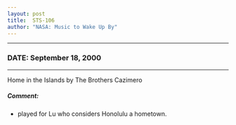 ```yaml
---
layout: post
title:  STS-106
author: "NASA: Music to Wake Up By"
---
```


----
### DATE: September 18, 2000
----
Home in the Islands by The Brothers Cazimero

##### Comment:
* played for Lu who considers Honolulu a hometown.
